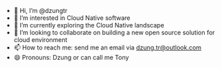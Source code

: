 - 👋 Hi, I’m @dzungtr
- 👀 I’m interested in Cloud Native software
- 🌱 I’m currently exploring the Cloud Native landscape
- 💞️ I’m looking to collaborate on building a new open source solution for cloud environment
- 📫 How to reach me: send me an email via dzung.tr@outlook.com
- 😄 Pronouns: Dzung or can call me Tony

<!---
dzungtr/dzungtr is a ✨ special ✨ repository because its `README.md` (this file) appears on your GitHub profile.
You can click the Preview link to take a look at your changes.
--->
